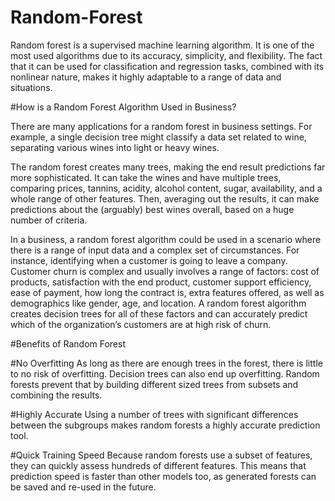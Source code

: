 # Random-Forest
Random forest is a supervised machine learning algorithm. It is one of the most used algorithms due to its accuracy, simplicity, and flexibility. The fact that it can be used for classification and regression tasks, combined with its nonlinear nature, makes it highly adaptable to a range of data and situations.

#How is a Random Forest Algorithm Used in Business?

There are many applications for a random forest in business settings. For example, a single decision tree might classify a data set related to wine, separating various wines into light or heavy wines.

The random forest creates many trees, making the end result predictions far more sophisticated. It can take the wines and have multiple trees, comparing prices, tannins, acidity, alcohol content, sugar, availability, and a whole range of other features. Then, averaging out the results, it can make predictions about the (arguably) best wines overall, based on a huge number of criteria.

In a business, a random forest algorithm could be used in a scenario where there is a range of input data and a complex set of circumstances. For instance, identifying when a customer is going to leave a company. Customer churn is complex and usually involves a range of factors: cost of products, satisfaction with the end product, customer support efficiency, ease of payment, how long the contract is, extra features offered, as well as demographics like gender, age, and location. A random forest algorithm creates decision trees for all of these factors and can accurately predict which of the organization’s customers are at high risk of churn.

#Benefits of Random Forest

#No Overfitting
As long as there are enough trees in the forest, there is little to no risk of overfitting. Decision trees can also end up overfitting. Random forests prevent that by building different sized trees from subsets and combining the results.

#Highly Accurate
Using a number of trees with significant differences between the subgroups makes random forests a highly accurate prediction tool.

#Quick Training Speed
Because random forests use a subset of features, they can quickly assess hundreds of different features. This means that prediction speed is faster than other models too, as generated forests can be saved and re-used in the future.
